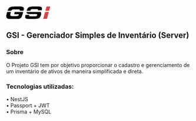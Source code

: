 <a href="http://nestjs.com/" target="blank"><img src="./public/gsi_logo.png" width="120" alt="GSI Logo" /></a>

## GSI - Gerenciador Simples de Inventário (Server)

### Sobre
O Projeto GSI tem por objetivo proporcionar o cadastro e gerenciamento de um inventário de ativos de maneira simplificada e direta.

### Tecnologias utilizadas:

• NestJS <br>
• Passport + JWT <br>
• Prisma + MySQL <br>